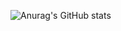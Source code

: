 ![Anurag's GitHub stats](https://github-readme-stats.vercel.app/api?username=Sebight&count_private=true)
